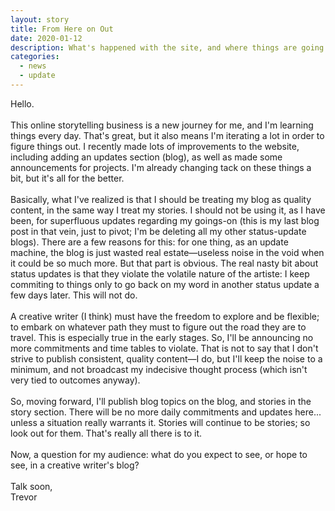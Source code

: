 ```yaml
---
layout: story
title: From Here on Out
date: 2020-01-12
description: What's happened with the site, and where things are going from here.
categories: 
  - news
  - update
---
```


Hello.
<br><br>
This online storytelling business is a new journey for me, and I'm learning things every day. That's great, but it also means I'm iterating a lot in order to figure things out. I recently made lots of improvements to the website, including adding an updates section (blog), as well as made some announcements for projects. I'm already changing tack on these things a bit, but it's all for the better.
<br><br>
Basically, what I've realized is that I should be treating my blog as quality content, in the same way I treat my stories. I should not be using it, as I have been, for superfluous updates regarding my goings-on (this is my last blog post in that vein, just to pivot; I'm be deleting all my other status-update blogs). There are a few reasons for this: for one thing, as an update machine, the blog is just wasted real estate&mdash;useless noise in the void when it could be so much more. But that part is obvious. The real nasty bit about status updates is that they violate the volatile nature of the artiste: I keep commiting to things only to go back on my word in another status update a few days later. This will not do. 
<br><br>
A creative writer (I think) must have the freedom to explore and be flexible; to embark on whatever path they must to figure out the road they are to travel. This is especially true in the early stages. So, I'll be announcing no more commitments and time tables to violate. That is not to say that I don't strive to publish consistent, quality content&mdash;I do, but I'll keep the noise to a minimum, and not broadcast my indecisive thought process (which isn't very tied to outcomes anyway).
<br><br>
So, moving forward, I'll publish blog topics on the blog, and stories in the story section. There will be no more daily commitments and updates here... unless a situation really warrants it. Stories will continue to be stories; so look out for them. That's really all there is to it. 
<br><br>
Now, a question for my audience: what do you expect to see, or hope to see, in a creative writer's blog? 
<br><br>
Talk soon,<br>
Trevor